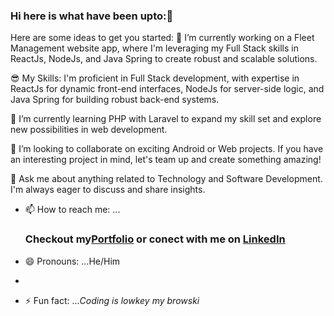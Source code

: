 ### Hi here is what have been upto:👋


Here are some ideas to get you started:
🔭 I’m currently working on a Fleet Management website app, where I'm leveraging my Full Stack skills in ReactJs, NodeJs, and Java Spring to create robust and scalable solutions.

😎 My Skills: I'm proficient in Full Stack development, with expertise in ReactJs for dynamic front-end interfaces, NodeJs for server-side logic, and Java Spring for building robust back-end systems.

🌱 I’m currently learning PHP with Laravel to expand my skill set and explore new possibilities in web development.

👯 I’m looking to collaborate on exciting Android or Web projects. If you have an interesting project in mind, let's team up and create something amazing!

💬 Ask me about anything related to Technology and Software Development. I'm always eager to discuss and share insights.

- 📫 How to reach me: ...<h3>Checkout my<a target="_blank" href="https://65608c8a58dbf30e78d57bd1--taupe-truffle-fb0f55.netlify.app/">Portfolio</a> or conect with me on <a target="_blank" href="https://www.linkedin.com/in/alex-gitari-766053228">LinkedIn</a></h3>

- 😄 Pronouns: ...He/Him
- 
- ⚡ Fun fact: ...<i>Coding is lowkey my browski</i>

